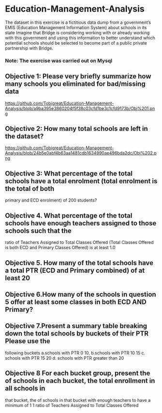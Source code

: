 # Education-Management-Analysis
The dataset in this exercise is a fictitious data dump from a government’s EMIS (Education Management
Information System) about schools in its state Imagine that Bridge is considering working with or already
working with this government and using this information to better understand which potential schools should
be selected to become part of a public private partnership with Bridge. 

### Note: The exercise was carried out on Mysql 
## Objective 1: Please very briefly summarize how many schools you eliminated for bad/missing data
https://github.com/Tobigreat/Education-Management-Analysis/blob/a9ba395e3860204f5f38c03cfd1be3c1cfd9173b/Obj%201.png
## Objective 2: How many total schools are left in the dataset?
https://github.com/Tobigreat/Education-Management-Analysis/blob/24b5e0abf4b63aa1481cdb1634990ae496bda2dc/Obj%202.png 
## Objective 3: What percentage of the total schools have a total enrolment (total enrolment is the total of both
primary and ECD enrolment) of 200 students?
## Objective 4. What percentage of the total schools have enough teachers assigned to those schools such that the
ratio of Teachers Assigned to Total Classes Offered (Total Classes Offered is both ECD and Primary
Classes Offered) is at least 1.0
## Objective 5. How many of the total schools have a total PTR (ECD and Primary combined) of at least 20
## Objective 6.How many of the schools in question 5 offer at least some classes in both ECD AND Primary?
## Objective 7.Present a summary table breaking down the total schools by buckets of their PTR Please use the
following buckets a.schools with PTR 0 10, b.schools with PTR 10 15 c. schools with PTR 15 20 d. schools with PTR greater than 20
## Objective 8 For each bucket group, present the of schools in each bucket, the total enrollment in all schools in
that bucket, the of schools in that bucket with enough teachers to have a minimum of 1 1 ratio of
Teachers Assigned to Total Classes Offered
